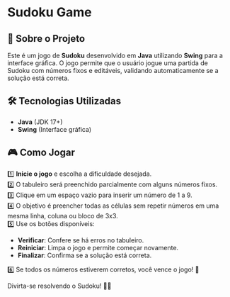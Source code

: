 # Sudoku Game

## 🧩 Sobre o Projeto
Este é um jogo de **Sudoku** desenvolvido em **Java** utilizando **Swing** para a interface gráfica. O jogo permite que o usuário jogue uma partida de Sudoku com números fixos e editáveis, validando automaticamente se a solução está correta.

## 🛠️ Tecnologias Utilizadas
- **Java** (JDK 17+)
- **Swing** (Interface gráfica)

## 🎮 Como Jogar
1️⃣ **Inicie o jogo** e escolha a dificuldade desejada.  
2️⃣ O tabuleiro será preenchido parcialmente com alguns números fixos.  
3️⃣ Clique em um espaço vazio para inserir um número de 1 a 9.  
4️⃣ O objetivo é preencher todas as células sem repetir números em uma mesma linha, coluna ou bloco de 3x3.  
5️⃣ Use os botões disponíveis:  
   - **Verificar**: Confere se há erros no tabuleiro.  
   - **Reiniciar**: Limpa o jogo e permite começar novamente.  
   - **Finalizar**: Confirma se a solução está correta.
     
6️⃣ Se todos os números estiverem corretos, você vence o jogo! 🎉  

Divirta-se resolvendo o Sudoku! 🧩😃
